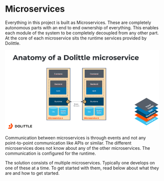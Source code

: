 # Microservices

Everything in this project is built as Microservices. These are completely autonomous parts with an end to
end ownership of everything. This enables each module of the system to be completely decoupled from any other
part. At the core of each microservice sits the runtime services provided by Dolittle.

![Microservice anatomy](./images/microservice-anatomy.png)

Communication between microservices is through events and not any point-to-point communication like APIs or similar.
The different microservices does not know about any of the other microservices. The communication is configured
for the runtime.

The solution consists of multiple microservices. Typically one develops on one of these at a time.
To get started with them, read below about what they are and how to get started.
